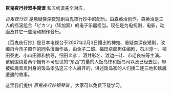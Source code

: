 

**百鬼夜行抄双手简谱** 和五线谱完全对应。

_百鬼夜行抄_
是悬疑类深夜短剧百鬼夜行抄中的配乐。由森英治创作。森英治是三人的摇滚组合「ピカソ」（毕加索）的电子乐器担当。现在是为电视剧，电影，动画及其它一些活动制作音乐。

《百鬼夜行抄》是日本电视台于2007年2月3日播出的神鬼、悬疑类深夜短剧，改编自今市子原作的同名漫画作品，由金子二郎、福田卓郎担任编剧，石川淳一、植田泰史、小山田雅和执导，细田义彦
、酒井彩名、渡边一计、市毛良枝等主演。该剧围绕着两个拥有不可思议的”东西”力量的人饭岛律和饭岛司以及已经去世，却被妖魔青岚附身的饭岛孝弘这三个人展开的，讲述饭岛家的人们接二连三地和妖魔遭遇的故事。

这里我们提供 _百鬼夜行抄钢琴谱_ ，大家可以免费下载学习。

